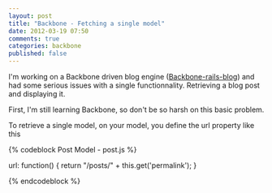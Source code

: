 ```yaml
---
layout: post
title: "Backbone - Fetching a single model"
date: 2012-03-19 07:50
comments: true
categories: backbone
published: false
---
```


I'm working on a Backbone driven blog engine ([Backbone-rails-blog](https://github.com/sebastienlachance/backbone-rails-blog])) and had some serious issues with a single functionnality. Retrieving a blog post and displaying it. 

First, I'm still learning Backbone, so don't be so harsh on this basic problem.

To retrieve a single model, on your model, you define the url property like this

{% codeblock Post Model - post.js %}

url: function() {
    return "/posts/" + this.get('permalink');
}

{% endcodeblock %}
